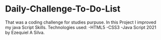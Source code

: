 # Daily-Challenge-To-Do-List

That was a coding challenge for studies purpuse.
In this Project I improved my java Script Skills.
Technologies used: -HTML5 -CSS3 -Java Script 2021 by Ezequiel A Silva.
